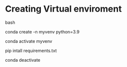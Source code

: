 # Creating Virtual enviroment
bash

conda create -n myvenv python=3.9

conda activate myvenv

pip intall requirements.txt

conda deactivate

